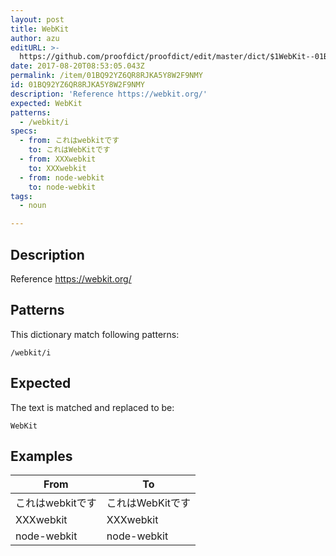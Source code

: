 ```yaml
---
layout: post
title: WebKit
author: azu
editURL: >-
  https://github.com/proofdict/proofdict/edit/master/dict/$1WebKit--01BQ92YZ6QR8RJKA5Y8W2F9NMY.yml
date: 2017-08-20T08:53:05.043Z
permalink: /item/01BQ92YZ6QR8RJKA5Y8W2F9NMY
id: 01BQ92YZ6QR8RJKA5Y8W2F9NMY
description: 'Reference https://webkit.org/'
expected: WebKit
patterns:
  - /webkit/i
specs:
  - from: これはwebkitです
    to: これはWebKitです
  - from: XXXwebkit
    to: XXXwebkit
  - from: node-webkit
    to: node-webkit
tags:
  - noun

---
```


## Description

Reference https://webkit.org/

## Patterns

This dictionary match following patterns:

    /webkit/i

## Expected

The text is matched and replaced to be:

    WebKit

## Examples

| From        | To          |
| ----------- | ----------- |
| これはwebkitです | これはWebKitです |
| XXXwebkit   | XXXwebkit   |
| node-webkit | node-webkit |

